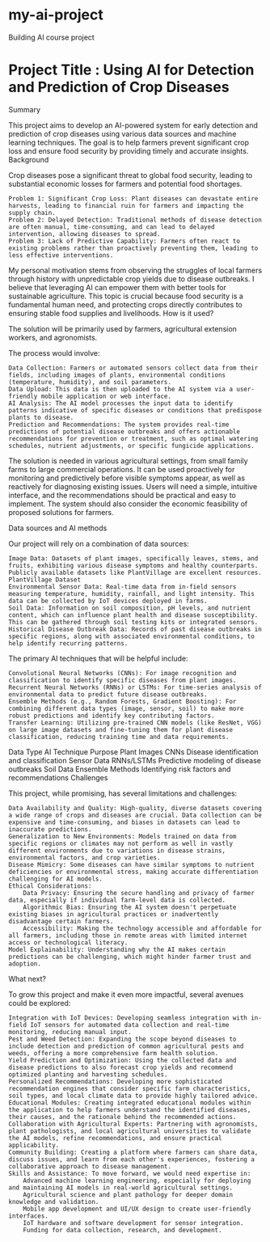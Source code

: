 # my-ai-project
Building AI course project
# Project Title : Using AI for Detection and Prediction of Crop Diseases 

Summary

This project aims to develop an AI-powered system for early detection and prediction of crop diseases using various data sources and machine learning techniques. The goal is to help farmers prevent significant crop loss and ensure food security by providing timely and accurate insights.
Background

Crop diseases pose a significant threat to global food security, leading to substantial economic losses for farmers and potential food shortages.

    Problem 1: Significant Crop Loss: Plant diseases can devastate entire harvests, leading to financial ruin for farmers and impacting the supply chain.
    Problem 2: Delayed Detection: Traditional methods of disease detection are often manual, time-consuming, and can lead to delayed intervention, allowing diseases to spread.
    Problem 3: Lack of Predictive Capability: Farmers often react to existing problems rather than proactively preventing them, leading to less effective interventions.

My personal motivation stems from observing the struggles of local farmers through history with unpredictable crop yields due to disease outbreaks. I believe that leveraging AI can empower them with better tools for sustainable agriculture. This topic is crucial because food security is a fundamental human need, and protecting crops directly contributes to ensuring stable food supplies and livelihoods.
How is it used?

The solution will be primarily used by farmers, agricultural extension workers, and agronomists.

The process would involve:

    Data Collection: Farmers or automated sensors collect data from their fields, including images of plants, environmental conditions (temperature, humidity), and soil parameters.
    Data Upload: This data is then uploaded to the AI system via a user-friendly mobile application or web interface.
    AI Analysis: The AI model processes the input data to identify patterns indicative of specific diseases or conditions that predispose plants to disease.
    Prediction and Recommendations: The system provides real-time predictions of potential disease outbreaks and offers actionable recommendations for prevention or treatment, such as optimal watering schedules, nutrient adjustments, or specific fungicide applications.

The solution is needed in various agricultural settings, from small family farms to large commercial operations. It can be used proactively for monitoring and predictively before visible symptoms appear, as well as reactively for diagnosing existing issues. Users will need a simple, intuitive interface, and the recommendations should be practical and easy to implement. The system should also consider the economic feasibility of proposed solutions for farmers.



Data sources and AI methods

Our project will rely on a combination of data sources:

    Image Data: Datasets of plant images, specifically leaves, stems, and fruits, exhibiting various disease symptoms and healthy counterparts. Publicly available datasets like PlantVillage are excellent resources. PlantVillage Dataset
    Environmental Sensor Data: Real-time data from in-field sensors measuring temperature, humidity, rainfall, and light intensity. This data can be collected by IoT devices deployed in farms.
    Soil Data: Information on soil composition, pH levels, and nutrient content, which can influence plant health and disease susceptibility. This can be gathered through soil testing kits or integrated sensors.
    Historical Disease Outbreak Data: Records of past disease outbreaks in specific regions, along with associated environmental conditions, to help identify recurring patterns.

The primary AI techniques that will be helpful include:

    Convolutional Neural Networks (CNNs): For image recognition and classification to identify specific diseases from plant images.
    Recurrent Neural Networks (RNNs) or LSTMs: For time-series analysis of environmental data to predict future disease outbreaks.
    Ensemble Methods (e.g., Random Forests, Gradient Boosting): For combining different data types (image, sensor, soil) to make more robust predictions and identify key contributing factors.
    Transfer Learning: Utilizing pre-trained CNN models (like ResNet, VGG) on large image datasets and fine-tuning them for plant disease classification, reducing training time and data requirements.

Data Type	AI Technique	Purpose
Plant Images	CNNs	Disease identification and classification
Sensor Data	RNNs/LSTMs	Predictive modeling of disease outbreaks
Soil Data	Ensemble Methods	Identifying risk factors and recommendations
Challenges

This project, while promising, has several limitations and challenges:

    Data Availability and Quality: High-quality, diverse datasets covering a wide range of crops and diseases are crucial. Data collection can be expensive and time-consuming, and biases in datasets can lead to inaccurate predictions.
    Generalization to New Environments: Models trained on data from specific regions or climates may not perform as well in vastly different environments due to variations in disease strains, environmental factors, and crop varieties.
    Disease Mimicry: Some diseases can have similar symptoms to nutrient deficiencies or environmental stress, making accurate differentiation challenging for AI models.
    Ethical Considerations:
        Data Privacy: Ensuring the secure handling and privacy of farmer data, especially if individual farm-level data is collected.
        Algorithmic Bias: Ensuring the AI system doesn't perpetuate existing biases in agricultural practices or inadvertently disadvantage certain farmers.
        Accessibility: Making the technology accessible and affordable for all farmers, including those in remote areas with limited internet access or technological literacy.
    Model Explainability: Understanding why the AI makes certain predictions can be challenging, which might hinder farmer trust and adoption.

What next?

To grow this project and make it even more impactful, several avenues could be explored:

    Integration with IoT Devices: Developing seamless integration with in-field IoT sensors for automated data collection and real-time monitoring, reducing manual input.
    Pest and Weed Detection: Expanding the scope beyond diseases to include detection and prediction of common agricultural pests and weeds, offering a more comprehensive farm health solution.
    Yield Prediction and Optimization: Using the collected data and disease predictions to also forecast crop yields and recommend optimized planting and harvesting schedules.
    Personalized Recommendations: Developing more sophisticated recommendation engines that consider specific farm characteristics, soil types, and local climate data to provide highly tailored advice.
    Educational Modules: Creating integrated educational modules within the application to help farmers understand the identified diseases, their causes, and the rationale behind the recommended actions.
    Collaboration with Agricultural Experts: Partnering with agronomists, plant pathologists, and local agricultural universities to validate the AI models, refine recommendations, and ensure practical applicability.
    Community Building: Creating a platform where farmers can share data, discuss issues, and learn from each other's experiences, fostering a collaborative approach to disease management.
    Skills and Assistance: To move forward, we would need expertise in:
        Advanced machine learning engineering, especially for deploying and maintaining AI models in real-world agricultural settings.
        Agricultural science and plant pathology for deeper domain knowledge and validation.
        Mobile app development and UI/UX design to create user-friendly interfaces.
        IoT hardware and software development for sensor integration.
        Funding for data collection, research, and development.

